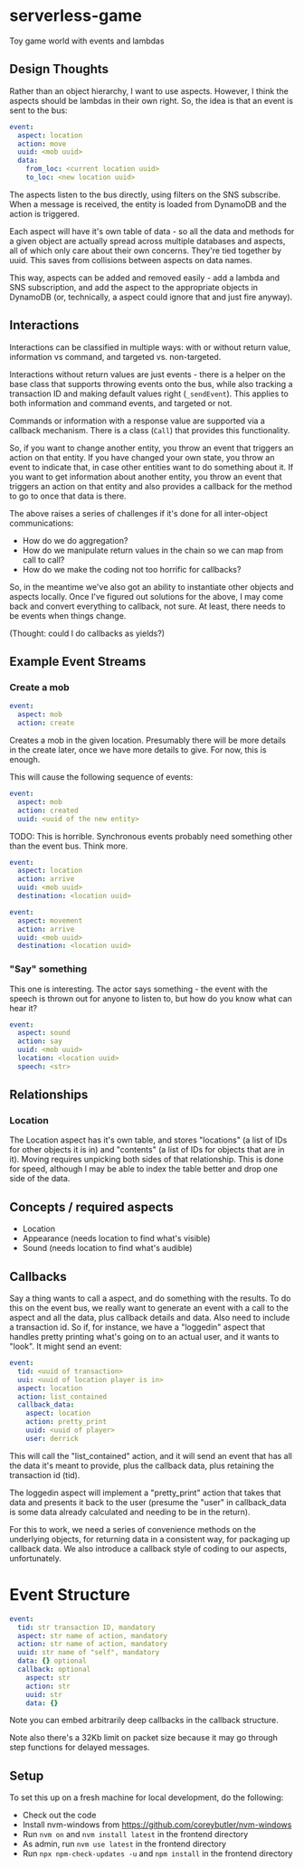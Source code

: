 # serverless-game

Toy game world with events and lambdas

## Design Thoughts

Rather than an object hierarchy, I want to use aspects. However, I think the
aspects should be lambdas in their own right. So, the idea is that an event
is sent to the bus:

```yaml
event:
  aspect: location
  action: move
  uuid: <mob uuid>
  data:
    from_loc: <current location uuid>
    to_loc: <new location uuid>
```

The aspects listen to the bus directly, using filters on the SNS subscribe.
When a message is received, the entity is loaded from DynamoDB and the action
is triggered.

Each aspect will have it's own table of data - so all the data and methods for
a given object are actually spread across multiple databases and aspects, all
of which only care about their own concerns. They're tied together by uuid. This
saves from collisions between aspects on data names.

This way, aspects can be added and removed easily - add a lambda and SNS
subscription, and add the aspect to the appropriate objects in DynamoDB
(or, technically, a aspect could ignore that and just fire anyway).

## Interactions

Interactions can be classified in multiple ways: with or without return value,
information vs command, and targeted vs. non-targeted.

Interactions without return values are just events - there is a helper on the
base class that supports throwing events onto the bus, while also tracking a
transaction ID and making default values right (`_sendEvent`). This applies
to both information and command events, and targeted or not.

Commands or information with a response value are supported via a callback
mechanism. There is a class (`Call`) that provides this functionality.

So, if you want to change another entity, you throw an event that triggers
an action on that entity. If you have changed your own state, you throw
an event to indicate that, in case other entities want to do something about
it. If you want to get information about another entity, you throw an event
that triggers an action on that entity and also provides a callback for the
method to go to once that data is there.

The above raises a series of challenges if it's done for all inter-object communications:

* How do we do aggregation?
* How do we manipulate return values in the chain so we can map from call to call?
* How do we make the coding not too horrific for callbacks?

So, in the meantime we've also got an ability to instantiate other objects and
aspects locally. Once I've figured out solutions for the above, I may come back and
convert everything to callback, not sure. At least, there needs to be events when
things change.

(Thought: could I do callbacks as yields?)

## Example Event Streams

### Create a mob

```yaml
event:
  aspect: mob
  action: create
```

Creates a mob in the given location. Presumably there will be more details in
the create later, once we have more details to give. For now, this is enough.

This will cause the following sequence of events:

```yaml
event:
  aspect: mob
  action: created
  uuid: <uuid of the new entity>
```

TODO: This is horrible. Synchronous events probably need something other than
the event bus. Think more.

```yaml
event:
  aspect: location
  action: arrive
  uuid: <mob uuid>
  destination: <location uuid>
```

```yaml
event:
  aspect: movement
  action: arrive
  uuid: <mob uuid>
  destination: <location uuid>
```

### "Say" something

This one is interesting. The actor says something - the event with the speech
is thrown out for anyone to listen to, but how do you know what can hear it?

```yaml
event:
  aspect: sound
  action: say
  uuid: <mob uuid>
  location: <location uuid>
  speech: <str>
```

## Relationships

### Location

The Location aspect has it's own table, and stores "locations" (a list of
IDs for other objects it is in) and "contents" (a list of IDs for objects
that are in it). Moving requires unpicking both sides of that relationship.
This is done for speed, although I may be able to index the table better and
drop one side of the data.

## Concepts / required aspects

* Location
* Appearance (needs location to find what's visible)
* Sound (needs location to find what's audible)

## Callbacks

Say a thing wants to call a aspect, and do something with the results.
To do this on the event bus, we really want to generate an event with
a call to the aspect and all the data, plus callback details and data.
Also need to include a transaction id. So if, for instance, we have a
"loggedin" aspect that handles pretty printing what's going on to an actual
user, and it wants to "look". It might send an event:

```yaml
event:
  tid: <uuid of transaction>
  uui: <uuid of location player is in>
  aspect: location
  action: list_contained
  callback_data:
    aspect: location
    action: pretty_print
    uuid: <uuid of player>
    user: derrick
```

This will call the "list_contained" action, and it will send an event that
has all the data it's meant to provide, plus the callback data, plus retaining
the transaction id (tid).

The loggedin aspect will implement a "pretty_print" action that takes that data
and presents it back to the user (presume the "user" in callback_data is some data
already calculated and needing to be in the return).

For this to work, we need a series of convenience methods on the underlying
objects, for returning data in a consistent way, for packaging up callback data.
We also introduce a callback style of coding to our aspects, unfortunately.

# Event Structure

```yaml
event:
  tid: str transaction ID, mandatory
  aspect: str name of action, mandatory
  action: str name of action, mandatory
  uuid: str name of "self", mandatory
  data: {} optional
  callback: optional
    aspect: str
    action: str
    uuid: str
    data: {}

```

Note you can embed arbitrarily deep callbacks in the callback structure.

Note also there's a 32Kb limit on packet size because it may go through
step functions for delayed messages.

## Setup

To set this up on a fresh machine for local development, do the following:

* Check out the code
* Install nvm-windows from https://github.com/coreybutler/nvm-windows
* Run `nvm on` and `nvm install latest` in the frontend directory
* As admin, run `nvm use latest` in the frontend directory
* Run `npx npm-check-updates -u` and `npm install` in the frontend directory